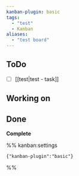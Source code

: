 ```yaml
---
kanban-plugin: basic
tags:
  - "test"
  - Kanban
aliases:
  - "test board"
---
```


## ToDo
- [ ] [[test|test - task]]



## Working on



## Done

**Complete**




%% kanban:settings
```
{"kanban-plugin":"basic"}
```
%%